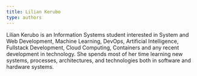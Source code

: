 ```yaml
---
title: Lilian Kerubo
type: authors
---
```

Lilian Kerubo is an Information Systems student interested in System and Web Development, Machine Learning, DevOps, Artificial Intelligence, Fullstack Development, Cloud Computing, Containers and any recent development in technology. She spends most of her time learning new systems, processes, architectures, and technologies both in software and hardware systems.